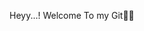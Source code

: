 Heyy...! Welcome To my Git🙋‍♂️

<!---
Dhirajbhavsar9900/Dhirajbhavsar9900 is a ✨ special ✨ repository because its `README.md` (this file) appears on your GitHub profile.
You can click the Preview link to take a look at your changes.
--->
